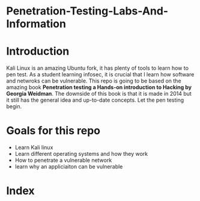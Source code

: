 # Penetration-Testing-Labs-And-Information
# Introduction 
Kali Linux is an amazing Ubuntu fork, it has plenty of tools to learn how to pen test. As a student learning infosec, it is crucial that I learn how software and netwroks can be vulnerable. This repo is going to be based on the amazing book **Penetration testing a Hands-on introduction to Hacking by Georgia Weidman**. The downside of this book is that it is made in 2014 but it still has the general idea and up-to-date concepts. Let the pen testing begin.

# Goals for this repo
- Learn Kali linux 
- Learn different operating systems and how they work
- How to penetrate a vulnerable network
- learn why an appliciaiton can be vulnerable

# Index
